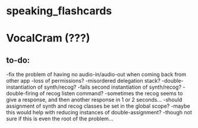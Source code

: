 # speaking_flashcards

# VocalCram (???)

## to-do:

-fix the problem of having no audio-in/audio-out when coming back from other app
  -loss of permissions?
  -misordered delegation stack?
  -double-instantiation of synth/recog?
  -fails second instantiation of synth/recog?
  -double-firing of recog listen command? 
    -sometimes the recog seems to give a response, and then another response in 1 or 2 seconds...
  -should assignment of synth and recog classes be set in the global scope?
    -maybe this would help with reducing instances of double-assignment?
    -though not sure if this is even the root of the problem...